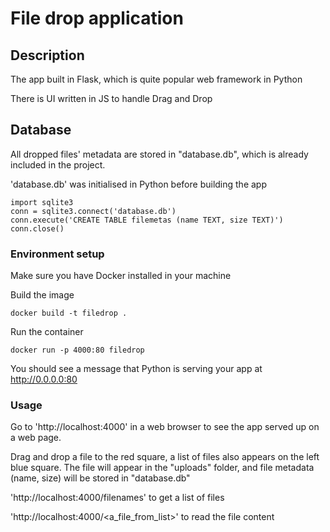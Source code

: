 # File drop application

## Description

The app built in Flask, which is quite popular web framework in Python

There is UI written in JS to handle Drag and Drop

## Database

All dropped files' metadata are stored in "database.db", which is already included in the project.

'database.db' was initialised in Python before building the app

```
import sqlite3
conn = sqlite3.connect('database.db')
conn.execute('CREATE TABLE filemetas (name TEXT, size TEXT)')
conn.close()
```

### Environment setup

Make sure you have Docker installed in your machine

Build the image

```
docker build -t filedrop .
```

Run the container

```
docker run -p 4000:80 filedrop
```

You should see a message that Python is serving your app at http://0.0.0.0:80

### Usage
Go to 'http://localhost:4000' in a web browser to see the app served up on a web page.

Drag and drop a file to the red square, a list of files also appears on the left blue square. The file will appear in the "uploads" folder, and file metadata (name, size) will be stored in "database.db"

'http://localhost:4000/filenames' to get a list of files

'http://localhost:4000/<a_file_from_list>' to read the file content
